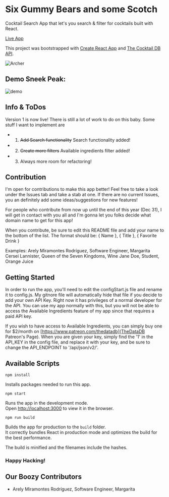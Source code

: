 # Six Gummy Bears and some Scotch
Cocktail Search App that let's you search &amp; filter for cocktails built with React.<br>

[Live App](https://gummy-bears-and-some-scotch.firebaseapp.com/)<br>

This project was bootstrapped with [Create React App](https://github.com/facebook/create-react-app) and [The Cocktail DB API](https://www.thecocktaildb.com/api.php).

![Archer](https://media3.giphy.com/media/S6AY6LCYaXr9u/source.gif)

## Demo Sneek Peak:
![demo](https://github.com/ArelySkywalker/Six-Gummy-Bears-and-some-Scotch/blob/master/demo.png)


## Info & ToDos

Version 1 is now live! There is still a lot of work to do on this baby. Some stuff I want to implement are 
 - 1. ~~Add Search functionality~~ Search functionality added!
 - 2. ~~Create more filters~~ Available ingredients filter added!
 - 3. Always more room for refactoring!

## Contribution

I'm open for contributions to make this app better! Feel free to take a look under the Issues tab and take a stab at one. If there are no current Issues, you an definitely add some ideas/suggestions for new features!

For people who contribute from now up until the end of this year (Dec 31), I will get in contact with you all and I'm gonna let you folks decide what domain name to get for this app!

When you contribute, be sure to edit this README file and add your name to the bottom of the list. The format should be:
{ Name }, { Title }, { Favorite Drink }

Examples:
Arely Miramontes Rodríguez, Software Engineer, Margarita
Cersei Lannister, Queen of the Seven Kingdoms, Wine
Jane Doe, Student, Orange Juice  

## Getting Started

In order to run the app, you'll need to edit the configStart.js file and rename it to config.js. My gitnore file will automatically hide that file if you decide to add your own API Key. Right now it has privileges of a normal developer for the API. You can use my app normally with this, but you will not be able to access the Available Ingredients feature of my app since that requires a paid API key.

If you wish to have access to Available Ingredients, you can simply buy one for $2/month on [https://www.patreon.com/thedatadb](TheDataDB Patreon's Page). When you are given your key, simply find the '1' in the API_KEY in the config file, and replace it with your key, and be sure to change the API_ENDPOINT to '/api/json/v2/'.

## Available Scripts

```
npm install
```
Installs packages needed to run this app. 

```
npm start
```
Runs the app in the development mode.<br>
Open [http://localhost:3000](http://localhost:3000) to view it in the browser.

```
npm run build
```
Builds the app for production to the `build` folder.<br>
It correctly bundles React in production mode and optimizes the build for the best performance.

The build is minified and the filenames include the hashes.<br>


### Happy Hacking!

## Our Boozy Contributors
- Arely Miramontes Rodríguez, Software Engineer, Margarita